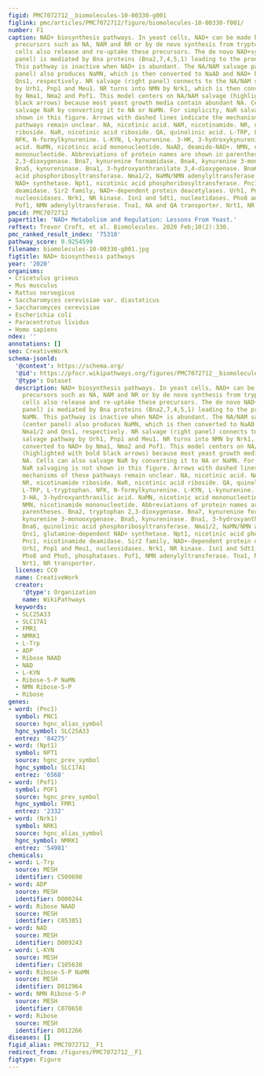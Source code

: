 ```yaml
---
figid: PMC7072712__biomolecules-10-00330-g001
figlink: pmc/articles/PMC7072712/figure/biomolecules-10-00330-f001/
number: F1
caption: NAD+ biosynthesis pathways. In yeast cells, NAD+ can be made by salvaging
  precursors such as NA, NAM and NR or by de novo synthesis from tryptophan. Yeast
  cells also release and re-uptake these precursors. The de novo NAD+synthesis (left
  panel) is mediated by Bna proteins (Bna2,7,4,5,1) leading to the production of NaMN.
  This pathway is inactive when NAD+ is abundant. The NA/NAM salvage pathway (center
  panel) also produces NaMN, which is then converted to NaAD and NAD+ by Nma1/2 and
  Qns1, respectively. NR salvage (right panel) connects to the NA/NAM salvage pathway
  by Urh1, Pnp1 and Meu1. NR turns into NMN by Nrk1, which is then converted to NAD+
  by Nma1, Nma2 and Pof1. This model centers on NA/NAM salvage (highlighted with bold
  black arrows) because most yeast growth media contain abundant NA. Cells can also
  salvage NaR by converting it to NA or NaMN. For simplicity, NaR salvaging is not
  shown in this figure. Arrows with dashed lines indicate the mechanisms of these
  pathways remain unclear. NA, nicotinic acid. NAM, nicotinamide. NR, nicotinamide
  riboside. NaR, nicotinic acid riboside. QA, quinolinic acid. L-TRP, L-tryptophan.
  NFK, N-formylkynurenine. L-KYN, L-kynurenine. 3-HK, 3-hydroxykynurenine. 3-HA, 3-hydroxyanthranilic
  acid. NaMN, nicotinic acid mononucleotide. NaAD, deamido-NAD+. NMN, nicotinamide
  mononucleotide. Abbreviations of protein names are shown in parentheses. Bna2, tryptophan
  2,3-dioxygenase. Bna7, kynurenine formamidase. Bna4, kynurenine 3-monooxygenase.
  Bna5, kynureninase. Bna1, 3-hydroxyanthranilate 3,4-dioxygenase. Bna6, quinolinic
  acid phosphoribosyltransferase. Nma1/2, NaMN/NMN adenylyltransferase. Qns1, glutamine-dependent
  NAD+ synthetase. Npt1, nicotinic acid phosphoribosyltransferase. Pnc1, nicotinamide
  deamidase. Sir2 family, NAD+-dependent protein deacetylases. Urh1, Pnp1 and Meu1,
  nucleosidases. Nrk1, NR kinase. Isn1 and Sdt1, nucleotidases. Pho8 and Pho5, phosphatases.
  Pof1, NMN adenylyltransferase. Tna1, NA and QA transporter. Nrt1, NR transporter.
pmcid: PMC7072712
papertitle: 'NAD+ Metabolism and Regulation: Lessons From Yeast.'
reftext: Trevor Croft, et al. Biomolecules. 2020 Feb;10(2):330.
pmc_ranked_result_index: '75310'
pathway_score: 0.9254599
filename: biomolecules-10-00330-g001.jpg
figtitle: NAD+ biosynthesis pathways
year: '2020'
organisms:
- Cricetulus griseus
- Mus musculus
- Rattus norvegicus
- Saccharomyces cerevisiae var. diastaticus
- Saccharomyces cerevisiae
- Escherichia coli
- Paracentrotus lividus
- Homo sapiens
ndex: ''
annotations: []
seo: CreativeWork
schema-jsonld:
  '@context': https://schema.org/
  '@id': https://pfocr.wikipathways.org/figures/PMC7072712__biomolecules-10-00330-g001.html
  '@type': Dataset
  description: NAD+ biosynthesis pathways. In yeast cells, NAD+ can be made by salvaging
    precursors such as NA, NAM and NR or by de novo synthesis from tryptophan. Yeast
    cells also release and re-uptake these precursors. The de novo NAD+synthesis (left
    panel) is mediated by Bna proteins (Bna2,7,4,5,1) leading to the production of
    NaMN. This pathway is inactive when NAD+ is abundant. The NA/NAM salvage pathway
    (center panel) also produces NaMN, which is then converted to NaAD and NAD+ by
    Nma1/2 and Qns1, respectively. NR salvage (right panel) connects to the NA/NAM
    salvage pathway by Urh1, Pnp1 and Meu1. NR turns into NMN by Nrk1, which is then
    converted to NAD+ by Nma1, Nma2 and Pof1. This model centers on NA/NAM salvage
    (highlighted with bold black arrows) because most yeast growth media contain abundant
    NA. Cells can also salvage NaR by converting it to NA or NaMN. For simplicity,
    NaR salvaging is not shown in this figure. Arrows with dashed lines indicate the
    mechanisms of these pathways remain unclear. NA, nicotinic acid. NAM, nicotinamide.
    NR, nicotinamide riboside. NaR, nicotinic acid riboside. QA, quinolinic acid.
    L-TRP, L-tryptophan. NFK, N-formylkynurenine. L-KYN, L-kynurenine. 3-HK, 3-hydroxykynurenine.
    3-HA, 3-hydroxyanthranilic acid. NaMN, nicotinic acid mononucleotide. NaAD, deamido-NAD+.
    NMN, nicotinamide mononucleotide. Abbreviations of protein names are shown in
    parentheses. Bna2, tryptophan 2,3-dioxygenase. Bna7, kynurenine formamidase. Bna4,
    kynurenine 3-monooxygenase. Bna5, kynureninase. Bna1, 3-hydroxyanthranilate 3,4-dioxygenase.
    Bna6, quinolinic acid phosphoribosyltransferase. Nma1/2, NaMN/NMN adenylyltransferase.
    Qns1, glutamine-dependent NAD+ synthetase. Npt1, nicotinic acid phosphoribosyltransferase.
    Pnc1, nicotinamide deamidase. Sir2 family, NAD+-dependent protein deacetylases.
    Urh1, Pnp1 and Meu1, nucleosidases. Nrk1, NR kinase. Isn1 and Sdt1, nucleotidases.
    Pho8 and Pho5, phosphatases. Pof1, NMN adenylyltransferase. Tna1, NA and QA transporter.
    Nrt1, NR transporter.
  license: CC0
  name: CreativeWork
  creator:
    '@type': Organization
    name: WikiPathways
  keywords:
  - SLC25A33
  - SLC17A1
  - FMR1
  - NMRK1
  - L-Trp
  - ADP
  - Ribose NAAD
  - NAD
  - L-KYN
  - Ribose-5-P NaMN
  - NMN Ribose-5-P
  - Ribose
genes:
- word: (Pnc1)
  symbol: PNC1
  source: hgnc_alias_symbol
  hgnc_symbol: SLC25A33
  entrez: '84275'
- word: (Npt1)
  symbol: NPT1
  source: hgnc_prev_symbol
  hgnc_symbol: SLC17A1
  entrez: '6568'
- word: (Pof1)
  symbol: POF1
  source: hgnc_prev_symbol
  hgnc_symbol: FMR1
  entrez: '2332'
- word: (Nrk1)
  symbol: NRK1
  source: hgnc_alias_symbol
  hgnc_symbol: NMRK1
  entrez: '54981'
chemicals:
- word: L-Trp
  source: MESH
  identifier: C509690
- word: ADP
  source: MESH
  identifier: D000244
- word: Ribose NAAD
  source: MESH
  identifier: C053851
- word: NAD
  source: MESH
  identifier: D009243
- word: L-KYN
  source: MESH
  identifier: C105630
- word: Ribose-5-P NaMN
  source: MESH
  identifier: D012964
- word: NMN Ribose-5-P
  source: MESH
  identifier: C070650
- word: Ribose
  source: MESH
  identifier: D012266
diseases: []
figid_alias: PMC7072712__F1
redirect_from: /figures/PMC7072712__F1
figtype: Figure
---
```

